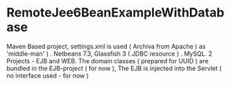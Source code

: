 RemoteJee6BeanExampleWithDatabase
=================================

Maven Based project, settings.xml is used ( Archiva from Apache )  as 'middle-man' ) . Netbeans 7.3, Glassfish 3 ( JDBC resource ) . MySQL. 2 Projects - EJB and WEB. The domain classes ( prepared for UUID ) are bundled in the EJB-project ( for now ), The EJB is injected into the Servlet ( no interface used - for now )

